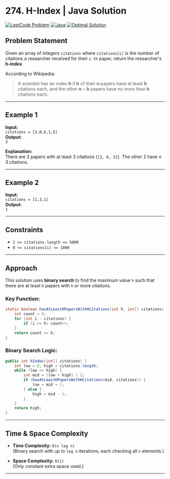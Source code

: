 # 274. H-Index | Java Solution

[![LeetCode Problem](https://img.shields.io/badge/LeetCode-274.%20H--Index-blue)](https://leetcode.com/problems/h-index/)
[![Java](https://img.shields.io/badge/Language-Java-orange)](https://www.java.com)
[![Optimal Solution](https://img.shields.io/badge/Solution-Optimal-brightgreen)]()

## Problem Statement

Given an array of integers `citations` where `citations[i]` is the number of citations a researcher received for their `i-th` paper, return the researcher's **h-index**.

According to Wikipedia:
> A scientist has an index **h** if **h** of their **n** papers have at least **h** citations each, and the other **n − h** papers have no more than **h** citations each.

---

## Example 1

**Input:**  
`citations = [3,0,6,1,5]`  
**Output:**  
`3`  

**Explanation:**  
There are 3 papers with at least 3 citations (`[3, 6, 5]`). The other 2 have ≤ 3 citations.

---

## Example 2

**Input:**  
`citations = [1,3,1]`  
**Output:**  
`1`

---

## Constraints

- `1 <= citations.length <= 5000`
- `0 <= citations[i] <= 1000`

---

## Approach

This solution uses **binary search** to find the maximum value `h` such that there are at least `h` papers with `h` or more citations.

### Key Function:

```java
static boolean hasAtLeastHPapersWithHCitations(int h, int[] citations) {
    int count = 0;
    for (int i : citations) {
        if (i >= h) count++;
    }
    return count >= h;
}
```

### Binary Search Logic:

```java
public int hIndex(int[] citations) {
    int low = 0, high = citations.length;
    while (low <= high) {
        int mid = (low + high) / 2;
        if (hasAtLeastHPapersWithHCitations(mid, citations)) {
            low = mid + 1;
        } else {
            high = mid - 1;
        }
    }
    return high;
}
```

---

## Time & Space Complexity

- **Time Complexity:** `O(n log n)`  
  (Binary search with up to `log n` iterations, each checking all `n` elements.)

- **Space Complexity:** `O(1)`  
  (Only constant extra space used.)

---